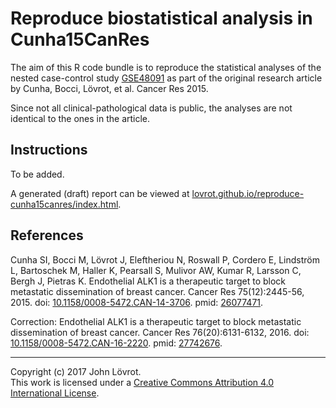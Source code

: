 Reproduce biostatistical analysis in Cunha15CanRes
==================================================

The aim of this R code bundle is to reproduce the statistical analyses of the nested case-control study [GSE48091](https://www.ncbi.nlm.nih.gov/geo/query/acc.cgi?acc=GSE48091) as part of the original research article by Cunha, Bocci, Lövrot, et al. Cancer Res 2015.

Since not all clinical-pathological data is public, the analyses are not identical to the ones in the article. 

Instructions
------------

To be added.

A generated (draft) report can be viewed at [lovrot.github.io/reproduce-cunha15canres/index.html](http://lovrot.github.io/reproduce-cunha15canres/index.html).

References
----------

Cunha SI, Bocci M, Lövrot J, Eleftheriou N, Roswall P, Cordero E, Lindström L, Bartoschek M, Haller K, Pearsall S, Mulivor AW, Kumar R, Larsson C, Bergh J, Pietras K.
Endothelial ALK1 is a therapeutic target to block metastatic dissemination of breast cancer.
Cancer Res 75(12):2445-56, 2015.
doi: [10.1158/0008-5472.CAN-14-3706](http://dx.doi.org/10.1158/0008-5472.CAN-14-3706).
pmid: [26077471](http://www.ncbi.nlm.nih.gov/pubmed/26077471).

Correction: Endothelial ALK1 is a therapeutic target to block metastatic dissemination of breast cancer.
Cancer Res 76(20):6131-6132, 2016. 
doi: [10.1158/0008-5472.CAN-16-2220](http://dx.doi.org/10.1158/0008-5472.CAN-16-2220).
pmid: [27742676](http://www.ncbi.nlm.nih.gov/pubmed/27742676).

- - -

Copyright (c) 2017 John Lövrot.  
This work is licensed under a [Creative Commons Attribution 4.0 International License](http://creativecommons.org/licenses/by/4.0/).
